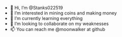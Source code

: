 - 👋 Hi, I’m @Stanks022519
- 👀 I’m interested in mining coins and making money
- 🌱 I’m currently learning everything 
- 💞️ I’m looking to collaborate on my weaknesses 
- 📫 You can reach me @moonwalker at github

<!---
Stanks022519/Stanks022519 is a ✨ special ✨ repository because its `README.md` (this file) appears on your GitHub profile.
You can click the Preview link to take a look at your changes.
--->
